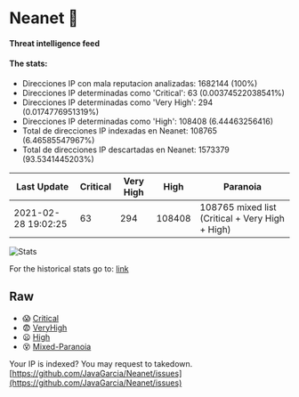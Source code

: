 # Neanet :hocho:
#### Threat intelligence feed
#### The stats:

- Direcciones IP con mala reputacion analizadas: 1682144 (100%)
- Direcciones IP determinadas como 'Critical':  63 (0.00374522038541%)
- Direcciones IP determinadas como 'Very High':  294 (0.0174776951319%)
- Direcciones IP determinadas como 'High':  108408 (6.44463256416)
- Total de direcciones IP indexadas en Neanet:  108765 (6.46585547967%)
- Total de direcciones IP descartadas en Neanet:  1573379 (93.5341445203%)

| Last Update | Critical | Very High | High | Paranoia |
| --- | --- | --- | --- | --- |
| 2021-02-28 19:02:25 | 63 | 294 | 108408 | 108765 mixed list (Critical + Very High + High)|

![Stats](https://docs.google.com/spreadsheets/d/e/2PACX-1vSnaNMIXVabIpDJjufMlzH7poXnshF3mgd8Is1g9ytUEzVsP5my4Trn8f-xkoLLQ38xpL3HtmUexLo6/pubchart?oid=501124687&format=image)

For the historical stats go to: [link](/stats.csv)
## Raw
- :scream: [Critical](https://raw.githubusercontent.com/JavaGarcia/Neanet/master/blacklists/neanet_critical.txt)
- :fearful: [VeryHigh](https://raw.githubusercontent.com/JavaGarcia/Neanet/master/blacklists/neanet_veryHigh.txtt)
- :frowning: [High](https://raw.githubusercontent.com/JavaGarcia/Neanet/master/blacklists/neanet_high.txt)
- :dizzy_face: [Mixed-Paranoia](https://raw.githubusercontent.com/JavaGarcia/Neanet/master/blacklists/neanet_all.txt)


Your IP is indexed? You may request to takedown. [https://github.com/JavaGarcia/Neanet/issues](https://github.com/JavaGarcia/Neanet/issues)


















































































































































































































































































































































































































































































































































































































































































































































































































































































































































































































































































































































































































































































































































































































































































































































































































































































































































































































































































































































































































































































































































































































































































































































































































































































































































































































































































































































































































































































































































































































































































































































































































































































































































































































































































































































































































































































































































































































































































































































































































































































































































































































































































































































































































































































































































































































































































































